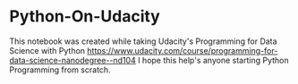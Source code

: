 # Python-On-Udacity
This notebook was created while taking Udacity's Programming for Data Science with Python https://www.udacity.com/course/programming-for-data-science-nanodegree--nd104
I hope this help's anyone starting Python Programming from scratch.
